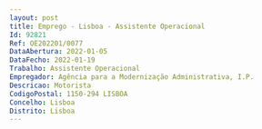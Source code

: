 ```yaml
--- 
layout: post
title: Emprego - Lisboa - Assistente Operacional
Id: 92821
Ref: OE202201/0077
DataAbertura: 2022-01-05
DataFecho: 2022-01-19
Trabalho: Assistente Operacional
Empregador: Agência para a Modernização Administrativa, I.P.
Descricao: Motorista
CodigoPostal: 1150-294 LISBOA
Concelho: Lisboa
Distrito: Lisboa
--- 
```

